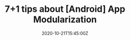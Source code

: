---
date: 2020-10-21T15:45:00Z
title: "7+1 tips about [Android] App Modularization"
location: "droidcon Americas, Remote"
performDate: 2020-11-16
speakerDeck: 5ff009ed97cb4899ab8aff63376010c0
vimeo: 481203423
eventUrl: https://www.online.droidcon.com/americas-speaker/marco-gomiero
sampleCode: https://github.com/prof18/Filmatic
summary: Nowadays, App modularization is a technique largely adopted that gives lots of advantages. But how to approach it?<br>This talk will not focus on the pro and cons of modularization but instead on the approach and the process to achieve it. In particular, I want to share the approach that I followed to modularize an existing application and a new one. I want also to share the failures and all the struggles that came in my head while approaching the process.
---